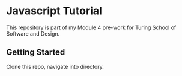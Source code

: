 # Javascript Tutorial
This repository is part of my Module 4 pre-work for Turing School of Software and Design.

## Getting Started
Clone this repo, navigate into directory.
